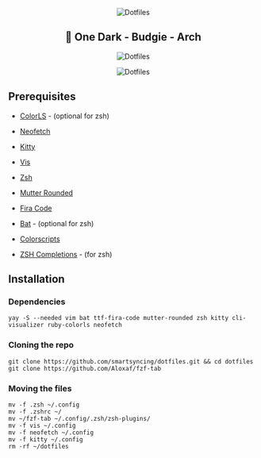 <p align="center">
  <img src="https://raw.githubusercontent.com/smartersyncing/dotfiles/main/assets/dots.png" alt="Dotfiles"/>
</p>

<h2 align=center>🐧 One Dark - Budgie - Arch</h2>

<p align="center">
  <img src="https://raw.githubusercontent.com/smartersyncing/dotfiles/main/assets/setup.PNG" alt="Dotfiles"/>
</p>
<p align="center">
  <img src="https://raw.githubusercontent.com/smartersyncing/dotfiles/main/assets/raven.png" alt="Dotfiles"/>
</p>

## Prerequisites
* [ColorLS](https://github.com/ksxrubyapps/colorls) - (optional for zsh)

* [Neofetch](https://github.com/dylanaraps/neofetch)

* [Kitty](https://github.com/kovidgoyal/kitty) 

* [Vis](https://github.com/dpayne/cli-visualizer)

* [Zsh](https://github.com/zsh-users/zsh) 

* [Mutter Rounded](https://github.com/yilozt/mutter-rounded)

* [Fira Code](https://github.com/tonsky/FiraCode)

* [Bat](https://github.com/sharkdp/bat)  - (optional for zsh)

* [Colorscripts](https://gitlab.com/dwt1/shell-color-scripts)

* [ZSH Completions](https://github.com/zsh-users/zsh-completions) - (for zsh)

## Installation

### Dependencies
```
yay -S --needed vim bat ttf-fira-code mutter-rounded zsh kitty cli-visualizer ruby-colorls neofetch
```

### Cloning the repo
```
git clone https://github.com/smartsyncing/dotfiles.git && cd dotfiles
git clone https://github.com/Aloxaf/fzf-tab
```

### Moving the files 
```
mv -f .zsh ~/.config
mv -f .zshrc ~/
mv ~/fzf-tab ~/.config/.zsh/zsh-plugins/
mv -f vis ~/.config
mv -f neofetch ~/.config
mv -f kitty ~/.config
rm -rf ~/dotfiles
```
